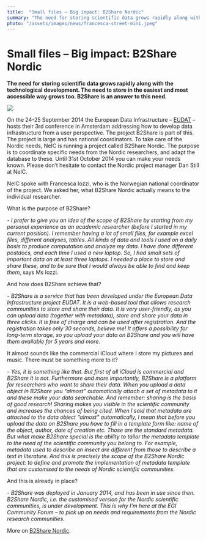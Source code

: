 ```yaml
---
title:  "Small files – Big impact: B2Share Nordic" 
summary: "The need for storing scientific data grows rapidly along with the technological development. The need to store in the easiest and most accessible way grows too. B2Share is an answer to this need."
photo: "/assets/images/news/francesca-street-mini.jpeg"
---
```


Small files – Big impact: B2Share Nordic
========================================

**The need for storing scientific data grows rapidly along with the technological development. The need to store in the easiest and most accessible way grows too. B2Share is an answer to this need.**

<a href="{% include baseurl %}/assets/images/news/francesca-street.jpeg"> <img class="smallpic" src="{% include baseurl %}/assets/images/news/francesca-street-mini.jpeg"> </a>

On the 24-25 September 2014 the European Data Infrastructure – [EUDAT](http://www.eudat.eu/) – hosts their 3rd conference in Amsterdam addressing how to develop data infrastructure from a user perspective. The project B2Share is part of this. The project is large and has national coordinators. To take care of the Nordic needs, NeIC is running a project called B2Share Nordic. The purpose is to coordinate specific needs from the Nordic researchers, and adapt the database to these. Until 31st October 2014 you can make your needs known. Please don’t hesitate to contact the Nordic project manager Dan Still at NeIC.

NeIC spoke with Francesca Iozzi, who is the Norwegian national coordinator of the project. We asked her, what B2Share Nordic actually means to the individual researcher.

What is the purpose of B2Share?

*- I prefer to give you an idea of the scope of B2Share by starting from my personal experience as an academic researcher (before I started in my current position). I remember having a lot of small files, for example excel files, different analyses, tables. All kinds of data and tools I used on a daily basis to produce computation and analyze my data. I have done different postdocs, and each time I used a new laptop. So, I had small sets of important data on at least three laptops. I needed a place to store and share these, and to be sure that I would always be able to find and keep them*, says Ms Iozzi.

And how does B2Share achieve that?

*- B2Share is a service that has been developed under the European Data Infrastructure project EUDAT. It is a web-based tool that allows research communities to store and share their data. It is very user-friendly, as you can upload data (together with metadata), store and share your data in three clicks. It is free of charge and can be used after registration. And the registration takes only 30 seconds, believe me! It offers a possibility for long-term storage, so you upload your data on B2Share and you will have them available for 5 years and more.*

It almost sounds like the commercial iCloud where I store my pictures and music. There must be something more to it?

*- Yes, it is something like that. But first of all iCloud is commercial and B2Share it is not. Furthermore and more importantly, B2Share is a platform for researchers who want to share their data. When you upload a data object in B2Share you “almost” automatically attach a set of metadata to it and these make your data searchable. And remember: sharing is the basis of good research! Sharing makes you visible in the scientific community and increases the chances of being cited. When I said that metadata are attached to the data object “almost” automatically, I mean that before you upload the data on B2Share you have to fill in a template form like: name of the object, author, date of creation etc. Those are the standard metadata. But what make B2Share special is the ability to tailor the metadata template to the need of the scientific community you belong to. For example, metadata used to describe an insect are different from those to describe a text in literature. And this is precisely the scope of the B2Share Nordic project: to define and promote the implementation of metadata template that are customised to the needs of Nordic scientific communities.*

And this is already in place?

*- B2Share was deployed in January 2014, and has been in use since then. B2Share Nordic, i.e. the customised version for the Nordic scientific communities, is under development. This is why I’m here at the EGI Community Forum – to pick up on needs and requirements from the Nordic research communities.*

More on [B2Share Nordic](https://wiki.neic.no/wiki/B2Share_Nordic).
